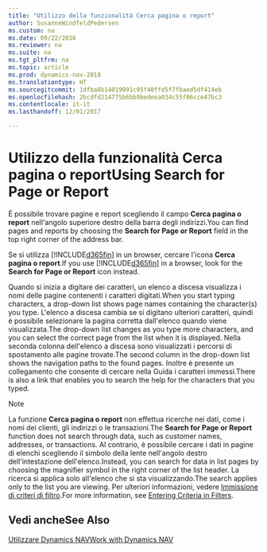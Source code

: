 ```yaml
---
title: "Utilizzo della funzionalità Cerca pagina o report"
author: SusanneWindfeldPedersen
ms.custom: na
ms.date: 09/22/2016
ms.reviewer: na
ms.suite: na
ms.tgt_pltfrm: na
ms.topic: article
ms.prod: dynamics-nav-2018
ms.translationtype: HT
ms.sourcegitcommit: 1dfba8b14019991c95f40ffd5f7fbaed5df414eb
ms.openlocfilehash: 2bcdfd214775b6bb9bedeea034c55f86cce47bc3
ms.contentlocale: it-it
ms.lasthandoff: 12/01/2017

---
```


# <a name="using-search-for-page-or-report"></a><span data-ttu-id="cae13-102">Utilizzo della funzionalità Cerca pagina o report</span><span class="sxs-lookup"><span data-stu-id="cae13-102">Using Search for Page or Report</span></span>
<span data-ttu-id="cae13-103">È possibile trovare pagine e report scegliendo il campo **Cerca pagina o report** nell'angolo superiore destro della barra degli indirizzi.</span><span class="sxs-lookup"><span data-stu-id="cae13-103">You can find pages and reports by choosing the **Search for Page or Report** field in the top right corner of the address bar.</span></span>

<span data-ttu-id="cae13-104">Se si utilizza [!INCLUDE[d365fin](includes/d365fin_md.md)] in un browser, cercare l'icona **Cerca pagina o report**.</span><span class="sxs-lookup"><span data-stu-id="cae13-104">If you use [!INCLUDE[d365fin](includes/d365fin_md.md)] in a browser, look for the **Search for Page or Report** icon instead.</span></span>

<span data-ttu-id="cae13-105">Quando si inizia a digitare dei caratteri, un elenco a discesa visualizza i nomi delle pagine contenenti i caratteri digitati.</span><span class="sxs-lookup"><span data-stu-id="cae13-105">When you start typing characters, a drop-down list shows page names containing the character(s) you type.</span></span> <span data-ttu-id="cae13-106">L'elenco a discesa cambia se si digitano ulteriori caratteri, quindi è possibile selezionare la pagina corretta dall'elenco quando viene visualizzata.</span><span class="sxs-lookup"><span data-stu-id="cae13-106">The drop-down list changes as you type more characters, and you can select the correct page from the list when it is displayed.</span></span> <span data-ttu-id="cae13-107">Nella seconda colonna dell'elenco a discesa sono visualizzati i percorsi di spostamento alle pagine trovate.</span><span class="sxs-lookup"><span data-stu-id="cae13-107">The second column in the drop-down list shows the navigation paths to the found pages.</span></span> <span data-ttu-id="cae13-108">Inoltre è presente un collegamento che consente di cercare nella Guida i caratteri immessi.</span><span class="sxs-lookup"><span data-stu-id="cae13-108">There is also a link that enables you to search the help for the characters that you typed.</span></span>

> [!NOTE]  
>   <span data-ttu-id="cae13-109">La funzione **Cerca pagina o report** non effettua ricerche nei dati, come i nomi dei clienti, gli indirizzi o le transazioni.</span><span class="sxs-lookup"><span data-stu-id="cae13-109">The **Search for Page or Report** function does not search through data, such as customer names, addresses, or transactions.</span></span> <span data-ttu-id="cae13-110">Al contrario, è possibile cercare i dati in pagine di elenchi scegliendo il simbolo della lente nell'angolo destro dell'intestazione dell'elenco.</span><span class="sxs-lookup"><span data-stu-id="cae13-110">Instead, you can search for data in list pages by choosing the magnifier symbol in the right corner of the list header.</span></span> <span data-ttu-id="cae13-111">La ricerca si applica solo all'elenco che si sta visualizzando.</span><span class="sxs-lookup"><span data-stu-id="cae13-111">The search applies only to the list you are viewing.</span></span> <span data-ttu-id="cae13-112">Per ulteriori informazioni, vedere [Immissione di criteri di filtro](ui-enter-criteria-filters.md).</span><span class="sxs-lookup"><span data-stu-id="cae13-112">For more information, see [Entering Criteria in Filters](ui-enter-criteria-filters.md).</span></span>  

## <a name="see-also"></a><span data-ttu-id="cae13-113">Vedi anche</span><span class="sxs-lookup"><span data-stu-id="cae13-113">See Also</span></span>
[<span data-ttu-id="cae13-114">Utilizzare Dynamics NAV</span><span class="sxs-lookup"><span data-stu-id="cae13-114">Work with Dynamics NAV</span></span>](ui-work-product.md)

